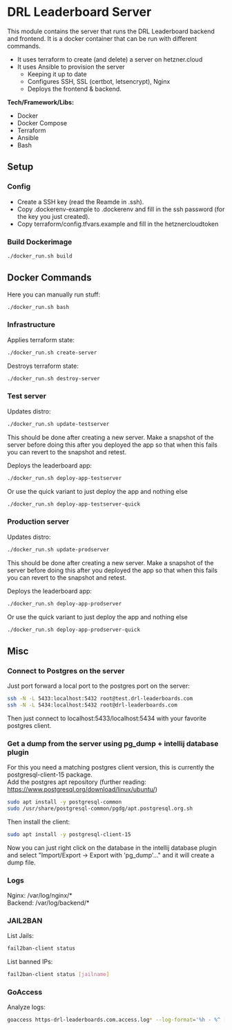 # DRL Leaderboard Server
This module contains the server that runs the DRL Leaderboard backend and frontend. It is a docker container that can be run with different commands.
* It uses terraform to create (and delete) a server on hetzner.cloud
* It uses Ansible to provision the server
  * Keeping it up to date
  * Configures SSH, SSL (certbot, letsencrypt), Nginx
  * Deploys the frontend & backend.

**Tech/Framework/Libs:**
* Docker
* Docker Compose
* Terraform
* Ansible
* Bash

## Setup

### Config
- Create a SSH key (read the Reamde in .ssh).
- Copy .dockerenv-example to .dockerenv and fill in the ssh password (for the key you just created).
- Copy terraform/config.tfvars.example and fill in the hetznercloudtoken

### Build Dockerimage
```bash
./docker_run.sh build
```

## Docker Commands
Here you can manually run stuff:
```bash
./docker_run.sh bash
```
### Infrastructure
Applies terraform state:
```bash
./docker_run.sh create-server
```
Destroys terraform state:
```bash
./docker_run.sh destroy-server
```

### Test server
Updates distro:
```bash
./docker_run.sh update-testserver
```
This should be done after creating a new server. Make a snapshot of the server before doing this after you deployed the app so that when this fails you can revert to the snapshot and retest.

Deploys the leaderboard app:
```bash
./docker_run.sh deploy-app-testserver
```
Or use the quick variant to just deploy the app and nothing else
```bash
./docker_run.sh deploy-app-testserver-quick
```
### Production server
Updates distro:
```bash
./docker_run.sh update-prodserver
```
This should be done after creating a new server. Make a snapshot of the server before doing this after you deployed the app so that when this fails you can revert to the snapshot and retest.  

Deploys the leaderboard app:
```bash
./docker_run.sh deploy-app-prodserver
```
Or use the quick variant to just deploy the app and nothing else
```bash
./docker_run.sh deploy-app-prodserver-quick
```

## Misc

### Connect to Postgres on the server
Just port forward a local port to the postgres port on the server:
```bash
ssh -N -L 5433:localhost:5432 root@test.drl-leaderboards.com
ssh -N -L 5434:localhost:5432 root@drl-leaderboards.com
```
Then just connect to localhost:5433/localhost:5434 with your favorite postgres client.

### Get a dump from the server using pg_dump + intellij database plugin
For this you need a matching postgres client version, this is currently the postgresql-client-15 package.  
Add the postgres apt repository (further reading: https://www.postgresql.org/download/linux/ubuntu/)
```bash
sudo apt install -y postgresql-common
sudo /usr/share/postgresql-common/pgdg/apt.postgresql.org.sh
```
Then install the client:
```bash
sudo apt install -y postgresql-client-15
```
Now you can just right click on the database in the intellij database plugin and select "Import/Export -> Export with 'pg_dump'..." and it will create a dump file.
### Logs
Nginx: /var/log/nginx/*  
Backend: /var/log/backend/*

### JAIL2BAN
List Jails:
```bash
fail2ban-client status
```

List banned IPs:
```bash
fail2ban-client status [jailname]
```

### GoAccess
Analyze logs:
```bash
goaccess https-drl-leaderboards.com.access.log* --log-format='%h - %^ [%d:%t %^] "%r" %s %b "%R" "%u" "%^"' --date-format='%d/%b/%Y' --time-format='%H:%M:%S'
```
